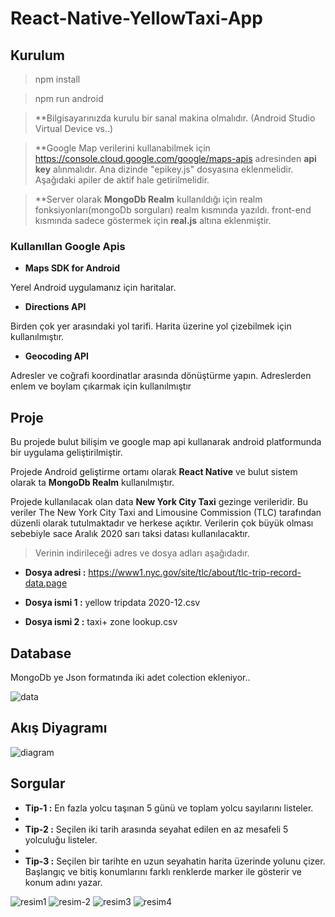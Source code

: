 # React-Native-YellowTaxi-App

## Kurulum
  >npm install
  
  >npm run android
  
  >**Bilgisayarınızda kurulu bir sanal makina olmalıdır. (Android Studio Virtual Device vs..)
  
  >**Google Map verilerini kullanabilmek için https://console.cloud.google.com/google/maps-apis adresinden **api key** alınmalıdır. Ana dizinde "epikey.js" dosyasına eklenmelidir. Aşağıdaki apiler de aktif hale getirilmelidir.
  
  >**Server olarak **MongoDb Realm** kullanıldığı için realm fonksiyonları(mongoDb sorguları) realm kısmında yazıldı. front-end kısmında sadece göstermek için **real.js** altına eklenmiştir. 
 
 ### Kullanıllan Google Apis
  - **Maps SDK for Android**
  
   Yerel Android uygulamanız için haritalar.
   
  - **Directions API**

   Birden çok yer arasındaki yol tarifi. Harita üzerine yol çizebilmek için kullanılmıştır.
   
   - **Geocoding API**
   
   Adresler ve coğrafi koordinatlar arasında dönüştürme yapın. Adreslerden enlem ve boylam çıkarmak için kullanılmıştır
   
   
## Proje

Bu projede bulut bilişim ve google map api kullanarak android platformunda bir uygulama geliştirilmiştir. 

Projede Android geliştirme ortamı olarak **React Native** ve bulut sistem olarak ta **MongoDb Realm** kullanılmıştır.

Projede kullanılacak olan data **New York City Taxi** gezinge verileridir. Bu veriler The New York City Taxi and Limousine Commission (TLC) tarafından düzenli olarak tutulmaktadır ve herkese açıktır. Verilerin çok büyük olması sebebiyle sace Aralık 2020 sarı taksi datası kullanılacaktır. 

>Verinin indirileceği adres ve dosya adları aşağıdadır.

- **Dosya adresi :** https://www1.nyc.gov/site/tlc/about/tlc-trip-record-data.page

- **Dosya ismi 1 :** yellow tripdata 2020-12.csv

- **Dosya ismi 2 :** taxi+ zone lookup.csv

## Database

MongoDb ye Json formatında iki adet colection ekleniyor..


![data](https://user-images.githubusercontent.com/48925129/117534592-c6fbaf00-affa-11eb-8f8d-95702a8216ed.png)


## Akış Diyagramı

![diagram](https://user-images.githubusercontent.com/48925129/117534637-01fde280-affb-11eb-8b94-23d6f94d965f.png)

## Sorgular

- **Tip-1 :** En fazla yolcu taşınan 5 günü ve toplam yolcu sayılarını listeler.
- 
- **Tip-2 :** Seçilen iki tarih arasında seyahat edilen en az mesafeli 5 yolculuğu listeler.
- 
- **Tip-3 :** Seçilen bir tarihte en uzun seyahatin harita üzerinde yolunu çizer. Başlangıç ve bitiş konumlarını farklı renklerde marker ile gösterir ve konum adını yazar.

![resim1](https://user-images.githubusercontent.com/48925129/117535425-5fdff980-affe-11eb-9b59-fe18fe440227.png)
![resim-2](https://user-images.githubusercontent.com/48925129/117535427-61a9bd00-affe-11eb-9fe4-3d8adb4f7226.png)
![resim3](https://user-images.githubusercontent.com/48925129/117535428-62daea00-affe-11eb-9e72-4660bda90ae9.png)
![resim4](https://user-images.githubusercontent.com/48925129/117535429-640c1700-affe-11eb-98c5-4e80831e5ad8.png)






